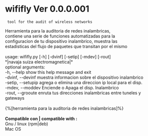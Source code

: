 # wififly Ver 0.0.0.001<br>
     tool for the audit of wireless networks
Herramienta para la auditoria de redes inalambricas,<br>
contiene una serie de funciones automatizadas para la<br>
configuracion de tu dispositivo inalambrico, muestra las<br>
estadisticas del flujo de paquetes que transitan por el mismo <br>
<br>
usage: wififly.py [-h] [-dvinf] [-setip] [-mdev] [-rout]
<br>
°|navaja suiza electromagnetica|°
<br>
optional arguments:<br>
  -h, --help         show this help message and exit<br>
  -dvinf, --devinf   muestra informacion sobre el dispositivo inalambrico<br>
  -setip, --setupip  agrega o elimina una direccion ip local para el disp.<br>
  -mdev, --moddev    Enciende o Apaga el disp. Inalambrico<br>
  -rout, --grooute   enruta tus direcciones inalambricas entre tuneles y
                     gateways<br>
<br>
{%[herramienta para la auditoria de redes inalambricas]%}<br>
<br>
<b>Compatible con | compatible with :</b><br>
Gnu / linux (rpm|deb)<br>
Mac OS<br>
